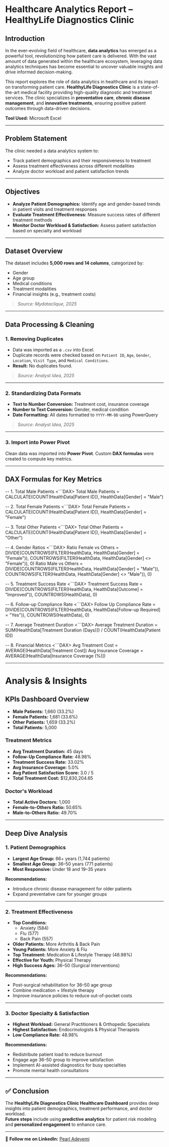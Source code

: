 # Healthcare Analytics Report – HealthyLife Diagnostics Clinic

## Introduction

In the ever-evolving field of healthcare, **data analytics** has emerged as a powerful tool, revolutionizing how patient care is delivered. With the vast amount of data generated within the healthcare ecosystem, leveraging data analytics techniques has become essential to uncover valuable insights and drive informed decision-making.

This report explores the role of data analytics in healthcare and its impact on transforming patient care. **HealthyLife Diagnostics Clinic** is a state-of-the-art medical facility providing high-quality diagnostic and treatment services. The clinic specializes in **preventative care**, **chronic disease management**, and **innovative treatments**, ensuring positive patient outcomes through data-driven decisions.

**Tool Used:** Microsoft Excel

---

## Problem Statement

The clinic needed a data analytics system to:

- Track patient demographics and their responsiveness to treatment  
- Assess treatment effectiveness across different modalities  
- Analyze doctor workload and patient satisfaction trends  

---

## Objectives

- **Analyze Patient Demographics:** Identify age and gender-based trends in patient visits and treatment responses  
- **Evaluate Treatment Effectiveness:** Measure success rates of different treatment methods  
- **Monitor Doctor Workload & Satisfaction:** Assess patient satisfaction based on specialty and workload  

---

## Dataset Overview

The dataset includes **5,000 rows and 14 columns**, categorized by:

- Gender  
- Age group  
- Medical conditions  
- Treatment modalities  
- Financial insights (e.g., treatment costs)  

> *Source: Mydataclique, 2025*

---

## Data Processing & Cleaning

### 1. Removing Duplicates

- Data was imported as a `.csv` into Excel.
- Duplicate records were checked based on `Patient ID`, `Age`, `Gender`, `Location`, `Visit Type`, and `Medical Conditions`.  
- **Result:** No duplicates found.

> *Source: Analyst Idea, 2025*

---

### 2. Standardizing Data Formats

- **Text to Number Conversion:** Treatment cost, insurance coverage  
- **Number to Text Conversion:** Gender, medical condition  
- **Date Formatting:** All dates formatted to `YYYY-MM-DD` using PowerQuery  

> *Source: Analyst Idea, 2025*

---

### 3. Import into Power Pivot

Clean data was imported into **Power Pivot**. Custom **DAX formulas** were created to compute key metrics.

---

## DAX Formulas for Key Metrics

-- 1. Total Male Patients
<```DAX>
Total Male Patients = CALCULATE(COUNT(HealthData[Patient ID]), HealthData[Gender] = "Male")
</DAX>

-- 2. Total Female Patients
<```DAX>
Total Female Patients = CALCULATE(COUNT(HealthData[Patient ID]), HealthData[Gender] = "Female")
</DAX>

-- 3. Total Other Patients
<```DAX>
Total Other Patients = CALCULATE(COUNT(HealthData[Patient ID]), HealthData[Gender] = "Other")
</DAX>

-- 4. Gender Ratios
<```DAX>
Ratio Female vs Others = DIVIDE(COUNTROWS(FILTER(HealthData, HealthData[Gender] = "Female")), COUNTROWS(FILTER(HealthData, HealthData[Gender] <> "Female")), 0)
Ratio Male vs Others = DIVIDE(COUNTROWS(FILTER(HealthData, HealthData[Gender] = "Male")), COUNTROWS(FILTER(HealthData, HealthData[Gender] <> "Male")), 0)
</DAX>

-- 5. Treatment Success Rate
<```DAX>
Treatment Success Rate = DIVIDE(COUNTROWS(FILTER(HealthData, HealthData[Outcome] = "Improved")), COUNTROWS(HealthData), 0)
</DAX>

-- 6. Follow-up Compliance Rate
<```DAX>
Follow Up Compliance Rate = DIVIDE(COUNTROWS(FILTER(HealthData, HealthData[Follow-up Required] = "Yes")), COUNTROWS(HealthData), 0)
</DAX>

-- 7. Average Treatment Duration
<```DAX>
Average Treatment Duration = SUM(HealthData[Treatment Duration (Days)]) / COUNT(HealthData[Patient ID])
</DAX>

-- 8. Financial Metrics
<```DAX>
Avg Treatment Cost = AVERAGE(HealthData[Treatment Cost])
Avg Insurance Coverage = AVERAGE(HealthData[Insurance Coverage (%)])
</DAX>

---

# Analysis & Insights

## KPIs Dashboard Overview

- **Male Patients:** 1,660 (33.2%)  
- **Female Patients:** 1,681 (33.6%)  
- **Other Patients:** 1,659 (33.2%)  
- **Total Patients:** 5,000  

### Treatment Metrics

- **Avg Treatment Duration:** 45 days  
- **Follow-Up Compliance Rate:** 48.98%  
- **Treatment Success Rate:** 33.02%  
- **Avg Insurance Coverage:** 5.0%  
- **Avg Patient Satisfaction Score:** 3.0 / 5  
- **Total Treatment Cost:** $12,830,204.65  

### Doctor's Workload

- **Total Active Doctors:** 1,000  
- **Female-to-Others Ratio:** 50.65%  
- **Male-to-Others Ratio:** 49.70%  

---

## Deep Dive Analysis

### 1. Patient Demographics

- **Largest Age Group:** 66+ years (1,744 patients)  
- **Smallest Age Group:** 36–50 years (771 patients)  
- **Most Responsive:** Under 18 and 19–35 years  

**Recommendations:**
- Introduce chronic disease management for older patients  
- Expand preventative care for younger groups  

---

### 2. Treatment Effectiveness

- **Top Conditions:**  
  - Anxiety (584)  
  - Flu (577)  
  - Back Pain (557)  
- **Older Patients:** More Arthritis & Back Pain  
- **Young Patients:** More Anxiety & Flu  
- **Top Treatment:** Medication & Lifestyle Therapy (48.98%)  
- **Effective for Youth:** Physical Therapy  
- **High Success Ages:** 36–50 (Surgical Interventions)  

**Recommendations:**
- Post-surgical rehabilitation for 36–50 age group  
- Combine medication + lifestyle therapy  
- Improve insurance policies to reduce out-of-pocket costs  

---

### 3. Doctor Specialty & Satisfaction

- **Highest Workload:** General Practitioners & Orthopedic Specialists  
- **Highest Satisfaction:** Endocrinologists & Physical Therapists  
- **Low Compliance Rate:** 48.98%  

**Recommendations:**
- Redistribute patient load to reduce burnout  
- Engage age 36–50 group to improve satisfaction  
- Implement AI-assisted diagnostics for busy specialties  
- Promote mental health consultations  

---

## ✅ Conclusion

The **HealthyLife Diagnostics Clinic Healthcare Dashboard** provides deep insights into patient demographics, treatment performance, and doctor workload.  
**Future steps** include using **predictive analytics** for patient risk modeling and **personalized engagement** to enhance care.

---

🔗 **Follow me on LinkedIn:** [Pearl Adeyemi](https://www.linkedin.com/in/pearladeyemi/)

